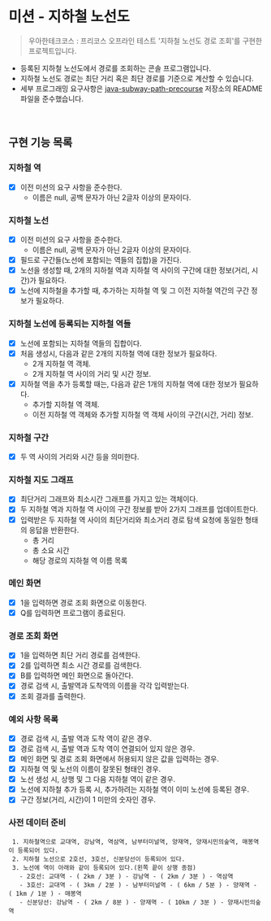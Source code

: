 # 미션 - 지하철 노선도
  
> 우아한테크코스 : 프리코스 오프라인 테스트 '지하철 노선도 경로 조회'를 구현한 프로젝트입니다.
    
* 등록된 지하철 노선도에서 경로를 조회하는 콘솔 프로그램입니다.
* 지하철 노선도 경로는 최단 거리 혹은 최단 경로를 기준으로 계산할 수 있습니다. 
* 세부 프로그래밍 요구사항은 [java-subway-path-precourse](https://github.com/woowacourse/java-subway-path-precourse) 저장소의 README 파일을 준수했습니다.

<br>

## 구현 기능 목록

### 지하철 역

* [x] 이전 미션의 요구 사항을 준수한다.
    * 이름은 null, 공백 문자가 아닌 2글자 이상의 문자이다.

### 지하철 노선

* [x] 이전 미션의 요구 사항을 준수한다.
    * 이름은 null, 공백 문자가 아닌 2글자 이상의 문자이다.
* [x] 필드로 구간들(노선에 포함되는 역들의 집합)을 가진다.
* [x] 노선을 생성할 때, 2개의 지하철 역과 지하철 역 사이의 구간에 대한 정보(거리, 시간)가 필요하다.
* [x] 노선에 지하철을 추가할 때, 추가하는 지하철 역 및 그 이전 지하철 역간의 구간 정보가 필요하다.

### 지하철 노선에 등록되는 지하철 역들

* [x] 노선에 포함되는 지하철 역들의 집합이다.
* [x] 처음 생성시, 다음과 같은 2개의 지하철 역에 대한 정보가 필요하다.
    * 2개 지하철 역 객체.
    * 2개 지하철 역 사이의 거리 및 시간 정보.
* [x] 지하철 역을 추가 등록할 때는, 다음과 같은 1개의 지하철 역에 대한 정보가 필요하다.
    * 추가할 지하철 역 객체.
    * 이전 지하철 역 객체와 추가할 지하철 역 객체 사이의 구간(시간, 거리) 정보.

### 지하철 구간

* [x] 두 역 사이의 거리와 시간 등을 의미한다.

### 지하철 지도 그래프

* [x] 최단거리 그래프와 최소시간 그래프를 가지고 있는 객체이다.
* [x] 두 지하철 역과 지하철 역 사이의 구간 정보를 받아 2가지 그래프를 업데이트한다.
* [x] 입력받은 두 지하철 역 사이의 최단거리와 최소거리 경로 탐색 요청에 동일한 형태의 응답을 반환한다.
    * 총 거리
    * 총 소요 시간
    * 해당 경로의 지하철 역 이름 목록

### 메인 화면

* [x] 1을 입력하면 경로 조회 화면으로 이동한다.
* [x] Q를 입력하면 프로그램이 종료된다.

### 경로 조회 화면

* [x] 1을 입력하면 최단 거리 경로를 검색한다.
* [x] 2를 입력하면 최소 시간 경로를 검색한다.
* [x] B를 입력하면 메인 화면으로 돌아간다.
* [x] 경로 검색 시, 출발역과 도착역의 이름을 각각 입력받는다.
* [x] 조회 결과를 출력한다.

### 예외 사항 목록

* [x] 경로 검색 시, 출발 역과 도착 역이 같은 경우.
* [x] 경로 검색 시, 출발 역과 도착 역이 연결되어 있지 않은 경우.
* [x] 메인 화면 및 경로 조회 화면에서 허용되지 않은 값을 입력하는 경우.
* [x] 지하철 역 및 노선의 이름이 잘못된 형태인 경우.
* [x] 노선 생성 시, 상행 및 그 다음 지하철 역이 같은 경우.
* [x] 노선에 지하철 추가 등록 시, 추가하려는 지하철 역이 이미 노선에 등록된 경우.
* [x] 구간 정보(거리, 시간)이 1 미만의 숫자인 경우.

### 사전 데이터 준비

```
 1. 지하철역으로 교대역, 강남역, 역삼역, 남부터미널역, 양재역, 양재시민의숲역, 매봉역이 등록되어 있다.
 2. 지하철 노선으로 2호선, 3호선, 신분당선이 등록되어 있다.
 3. 노선에 역이 아래와 같이 등록되어 있다.(왼쪽 끝이 상행 종점)
   - 2호선: 교대역 - ( 2km / 3분 ) - 강남역 - ( 2km / 3분 ) - 역삼역
   - 3호선: 교대역 - ( 3km / 2분 ) - 남부터미널역 - ( 6km / 5분 ) - 양재역 - ( 1km / 1분 ) - 매봉역
   - 신분당선: 강남역 - ( 2km / 8분 ) - 양재역 - ( 10km / 3분 ) - 양재시민의숲역
 ```

